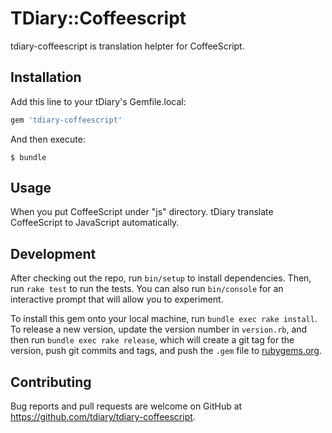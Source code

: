 # TDiary::Coffeescript

tdiary-coffeescript is translation helpter for CoffeeScript.

## Installation

Add this line to your tDiary's Gemfile.local:

```ruby
gem 'tdiary-coffeescript'
```

And then execute:

    $ bundle

## Usage

When you put CoffeeScript under "js" directory. tDiary translate CoffeeScript to JavaScript automatically.

## Development

After checking out the repo, run `bin/setup` to install dependencies. Then, run `rake test` to run the tests. You can also run `bin/console` for an interactive prompt that will allow you to experiment.

To install this gem onto your local machine, run `bundle exec rake install`. To release a new version, update the version number in `version.rb`, and then run `bundle exec rake release`, which will create a git tag for the version, push git commits and tags, and push the `.gem` file to [rubygems.org](https://rubygems.org).

## Contributing

Bug reports and pull requests are welcome on GitHub at https://github.com/tdiary/tdiary-coffeescript.
